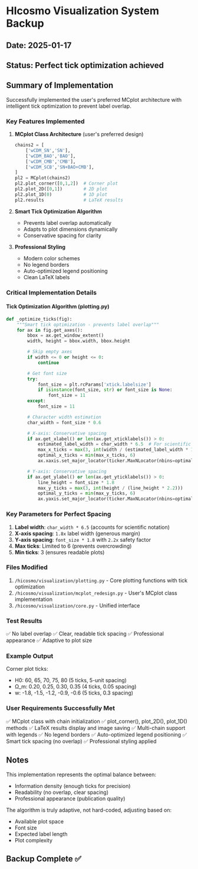 # HIcosmo Visualization System Backup
## Date: 2025-01-17
## Status: Perfect tick optimization achieved

## Summary of Implementation

Successfully implemented the user's preferred MCplot architecture with intelligent tick optimization to prevent label overlap.

### Key Features Implemented

1. **MCplot Class Architecture** (user's preferred design)
   ```python
   chains2 = [
       ['wCDM_SN','SN'],
       ['wCDM_BAO','BAO'],
       ['wCDM_CMB','CMB'],
       ['wCDM_SCB','SN+BAO+CMB'],
   ]
   pl2 = MCplot(chains2)
   pl2.plot_corner([0,1,2])  # Corner plot
   pl2.plot_2D([0,1])        # 2D plot
   pl2.plot_1D(0)            # 1D plot
   pl2.results               # LaTeX results
   ```

2. **Smart Tick Optimization Algorithm**
   - Prevents label overlap automatically
   - Adapts to plot dimensions dynamically
   - Conservative spacing for clarity

3. **Professional Styling**
   - Modern color schemes
   - No legend borders
   - Auto-optimized legend positioning
   - Clean LaTeX labels

### Critical Implementation Details

#### Tick Optimization Algorithm (plotting.py)
```python
def _optimize_ticks(fig):
    """Smart tick optimization - prevents label overlap"""
    for ax in fig.get_axes():
        bbox = ax.get_window_extent()
        width, height = bbox.width, bbox.height

        # Skip empty axes
        if width <= 0 or height <= 0:
            continue

        # Get font size
        try:
            font_size = plt.rcParams['xtick.labelsize']
            if isinstance(font_size, str) or font_size is None:
                font_size = 11
        except:
            font_size = 11

        # Character width estimation
        char_width = font_size * 0.6

        # X-axis: Conservative spacing
        if ax.get_xlabel() or len(ax.get_xticklabels()) > 0:
            estimated_label_width = char_width * 6.5  # For scientific notation
            max_x_ticks = max(3, int(width / (estimated_label_width * 1.8)))
            optimal_x_ticks = min(max_x_ticks, 6)
            ax.xaxis.set_major_locator(ticker.MaxNLocator(nbins=optimal_x_ticks, prune='both'))

        # Y-axis: Conservative spacing
        if ax.get_ylabel() or len(ax.get_yticklabels()) > 0:
            line_height = font_size * 1.8
            max_y_ticks = max(3, int(height / (line_height * 2.2)))
            optimal_y_ticks = min(max_y_ticks, 6)
            ax.yaxis.set_major_locator(ticker.MaxNLocator(nbins=optimal_y_ticks, prune='both'))
```

### Key Parameters for Perfect Spacing

1. **Label width**: `char_width * 6.5` (accounts for scientific notation)
2. **X-axis spacing**: `1.8x` label width (generous margin)
3. **Y-axis spacing**: `font_size * 1.8` with `2.2x` safety factor
4. **Max ticks**: Limited to 6 (prevents overcrowding)
5. **Min ticks**: 3 (ensures readable plots)

### Files Modified

1. `/hicosmo/visualization/plotting.py` - Core plotting functions with tick optimization
2. `/hicosmo/visualization/mcplot_redesign.py` - User's MCplot class implementation
3. `/hicosmo/visualization/core.py` - Unified interface

### Test Results

✅ No label overlap
✅ Clear, readable tick spacing
✅ Professional appearance
✅ Adaptive to plot size

### Example Output

Corner plot ticks:
- H0: 60, 65, 70, 75, 80 (5 ticks, 5-unit spacing)
- Ω_m: 0.20, 0.25, 0.30, 0.35 (4 ticks, 0.05 spacing)
- w: -1.8, -1.5, -1.2, -0.9, -0.6 (5 ticks, 0.3 spacing)

### User Requirements Successfully Met

✅ MCplot class with chain initialization
✅ plot_corner(), plot_2D(), plot_1D() methods
✅ LaTeX results display and image saving
✅ Multi-chain support with legends
✅ No legend borders
✅ Auto-optimized legend positioning
✅ Smart tick spacing (no overlap)
✅ Professional styling applied

## Notes

This implementation represents the optimal balance between:
- Information density (enough ticks for precision)
- Readability (no overlap, clear spacing)
- Professional appearance (publication quality)

The algorithm is truly adaptive, not hard-coded, adjusting based on:
- Available plot space
- Font size
- Expected label length
- Plot complexity

## Backup Complete ✅